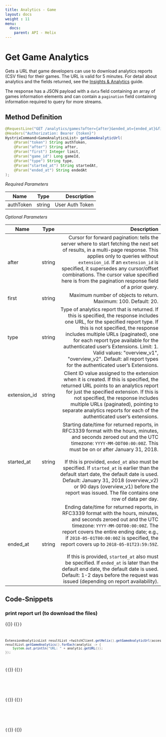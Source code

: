 ```yaml
---
title: Analytics - Game
layout: docs
weight : 11
menu: 
  docs:
    parent: API - Helix
---
```


# Get Game Analytics

Gets a URL that game developers can use to download analytics reports (CSV files) for their games. The URL is valid for 5 minutes. For detail about analytics and the fields returned, see the [Insights & Analytics](https://dev.twitch.tv/docs/insights/) guide.

The response has a JSON payload with a `data` field containing an array of games information elements and can contain a `pagination` field containing information required to query for more streams.

## Method Definition

```java
@RequestLine("GET /analytics/games?after={after}&ended_at={ended_at}&first={first}&game_id={game_id}&started_at={started_at}&type={type}")
@Headers("Authorization: Bearer {token}")
HystrixCommand<GameAnalyticsList> getGameAnalyticUrl(
	@Param("token") String authToken,
	@Param("after") String after,
	@Param("first") Integer limit,
	@Param("game_id") Long gameId,
	@Param("type") String type,
	@Param("started_at") String startedAt,
	@Param("ended_at") String endedAt
);
```

*Required Parameters*

| Name          | Type      | Description  |
| ------------- |:---------:| -----------------:|
| authToken     | string    | User Auth Token |

*Optional Parameters*

| Name          | Type      | Description  |
| ------------- |:---------:| -----------------:|
| after     | string    | Cursor for forward pagination: tells the server where to start fetching the next set of results, in a multi-page response. This applies only to queries without `extension_id`. If an `extension_id` is specified, it supersedes any cursor/offset combinations. The cursor value specified here is from the pagination response field of a prior query. |
| first         | string    | Maximum number of objects to return. Maximum: 100. Default: 20. |
| type         | string    | Type of analytics report that is returned. If this is specified, the response includes one URL, for the specified report type. If this is not specified, the response includes multiple URLs (paginated), one for each report type available for the authenticated user’s Extensions. Limit: 1. Valid values: "overview_v1", "overview_v2". Default: all report types for the authenticated user’s Extensions. |
| extension_id         | string    | Client ID value assigned to the extension when it is created. If this is specified, the returned URL points to an analytics report for just the specified extension. If this is not specified, the response includes multiple URLs (paginated), pointing to separate analytics reports for each of the authenticated user’s extensions. |
| started_at         | string    | Starting date/time for returned reports, in RFC3339 format with the hours, minutes, and seconds zeroed out and the UTC timezone: `YYYY-MM-DDT00:00:00Z`. This must be on or after January 31, 2018.<br /><br />If this is provided, `ended_at` also must be specified. If `started_at` is earlier than the default start date, the default date is used. Default: January 31, 2018 (overview_v2) or 90 days (overview_v1) before the report was issued. The file contains one row of data per day. |
| ended_at         | string    | Ending date/time for returned reports, in RFC3339 format with the hours, minutes, and seconds zeroed out and the UTC timezone: `YYYY-MM-DDT00:00:00Z`. The report covers the entire ending date; e.g., if `2018-05-01T00:00:00Z` is specified, the report covers up to `2018-05-01T23:59:59Z`. <br /><br />If this is provided, `started_at` also must be specified. If `ended_at` is later than the default end date, the default date is used. Default: 1-2 days before the request was issued (depending on report availability). |

## Code-Snippets

### print report url (to download the files)

{{<codeblocks>}}
{{<code Java>}}
```java
ExtensionAnalyticsList resultList =twitchClient.getHelix().getGameAnalyticUrl(accessToken, null, 10, null, null, null, null).execute();
resultList.getGameAnalytics().forEach(analytic -> {
	System.out.println("URL: " + analytic.getURL());
});
```
{{</code>}}
{{<code Groovy>}}
```groovy

```
{{</code>}}
{{<code Kotlin>}}
```kotlin

```
{{</code>}}
{{</codeblocks>}}
